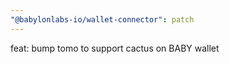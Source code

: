 ```yaml
---
"@babylonlabs-io/wallet-connector": patch
---
```


feat: bump tomo to support cactus on BABY wallet
